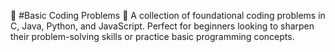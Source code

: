 🌟 #Basic Coding Problems 🌟
A collection of foundational coding problems in C, Java, Python, and JavaScript. Perfect for beginners looking to sharpen their problem-solving skills or practice basic programming concepts.
